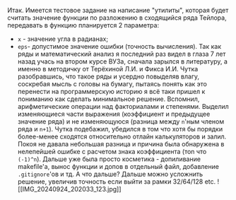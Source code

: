 Итак. Имеется тестовое задание на написание "утилиты", которая будет считать значение функции по разложению в сходящийся ряда Тейлора, передавать в функцию планируется 2 параметра:
- `x` - значение угла в радианах;
- `eps`- допустимое значение ошибки (точность вычисления).
Так как ряды и математический анализ я последний раз видел в глаза 7 лет назад учась на втором курсе ВУЗа, сначала зарылся в литературу, а именно в методичку от Терёхиной Л.И. и Фикса И.И. Чутка разобравшись, что такое ряды и усердно повыделяв влагу, соскребая мысль с головы на бумагу, пытаясь понять как это перенести на программерскую историю я всё таки пришел к пониманию как сделать минимальное решение. Вспомнил, арифметические операции над факториалами и степенями. Выделил изменяющиеся части выражения (коэффициент и предыдущее значение ряда) и не изменяющуюся (разница между `n`'ным членом ряда и `n+1`). Чутка подебажил, убедился в том что хотя бы порядки более-менее сходятся относительно отлайн калькуляторов и залил. Покоя не давала небольшая разница и причина была обнаружена в нелепейшей ошибке с расчетом знака коэффициента (тоn что `(-1)^n`).
Дальше уже была  просто косметика - допиливание makefile'а, вынос функции и допов в отдельный файл, добавление `.gitignore`'ов и тд.
А что дальше?
Дальше можно усложнить решение, увеличив точность если выйти за рамки 32/64/128 etc.
![[IMG_20240924_202033_123.jpg]]
